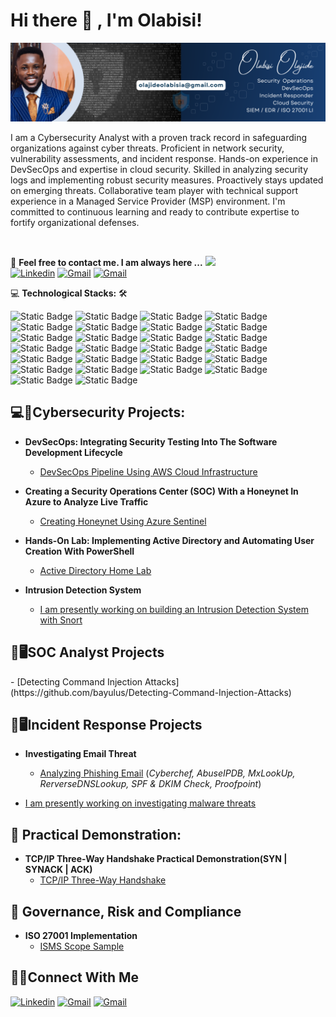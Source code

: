 <h1>Hi there 👋 , I'm Olabisi!</h1>
<img src="https://github.com/bayulus/bayulus/blob/main/gitbam.png" >

<p>I am a Cybersecurity Analyst with a proven track record in safeguarding organizations against cyber threats. Proficient in network security, vulnerability assessments, and incident response. Hands-on experience in DevSecOps and expertise in cloud security. Skilled in analyzing security logs and implementing robust security measures. Proactively stays updated on emerging threats. Collaborative team player with technical support experience in a Managed Service Provider (MSP) environment. I'm committed to continuous learning and ready to contribute expertise to fortify organizational defenses.</p>
<br>

📝 **Feel free to contact me. I am always here ...** <img src="https://media.giphy.com/media/WUlplcMpOCEmTGBtBW/giphy.gif" width="30">
<br>
[![Linkedin](https://img.shields.io/badge/Olabisi%20Olajide-blue?style=flat-square&logo=Linkedin&label=Linkedin)](https://www.linkedin.com/in/bayulus/)
[![Gmail](https://img.shields.io/badge/olajideolabisia%40gmail.com-blue?style=flat-square&logo=Gmail&label=Gmail)](mailto:olajideolabisia@gmail.com)
[![Gmail](https://img.shields.io/badge/Olabisi%20Olajide-blue?style=flat-square&logo=twitter&label=Twitter)](https://twitter.com/realbayulus)
<br>

💻 **Technological Stacks:** 🛠️

![Static Badge](https://img.shields.io/badge/Azure%20Sentinel-black?style=flat-square&logo=microsoft&labelColor=blue)
![Static Badge](https://img.shields.io/badge/Data%20Loss%20Prevention-Microsoft%20Purview-black?style=flat-square&logo=microsoft&labelColor=blue)
![Static Badge](https://img.shields.io/badge/Git-black?style=flat-square&logo=git&labelColor=silver)
![Static Badge](https://img.shields.io/badge/Python-black?style=flat-square&logo=python&labelColor=%23f6f6f6)
![Static Badge](https://img.shields.io/badge/Microsoft%20Azure-black?style=flat-square&logo=microsoftazure&labelColor=blue)
![Static Badge](https://img.shields.io/badge/AWS-black?style=flat-square&logo=amazonaws&labelColor=orange)
![Static Badge](https://img.shields.io/badge/Amazon%20EC2-black?style=flat-square&logo=amazonec2&labelColor=%23f6f6f6)
![Static Badge](https://img.shields.io/badge/Amazon%20ECS-black?style=flat-square&logo=amazonecs&labelColor=%23f6f6f6)
![Static Badge](https://img.shields.io/badge/Amazon%20EKS-black?style=flat-square&logo=amazoneks&labelColor=%23f6f6f6)
![Static Badge](https://img.shields.io/badge/Wireshark-black?style=flat-square&logo=wireshark&labelColor=blue)
![Static Badge](https://img.shields.io/badge/Virustotal-black?style=flat-square&logo=virustotal&labelColor=blue)
![Static Badge](https://img.shields.io/badge/Virtualbox-black?style=flat-square&logo=virtualbox&labelColor=blue)
![Static Badge](https://img.shields.io/badge/OWASP-black?style=flat-square&logo=owasp&labelColor=green)
![Static Badge](https://img.shields.io/badge/Kali%20Linux-black?style=flat-square&logo=kalilinux&logoColor=blue&labelColor=%23f5f5f5)
![Static Badge](https://img.shields.io/badge/Jira-black?style=flat-square&logo=jira&labelColor=blue)
![Static Badge](https://img.shields.io/badge/CrowdStrike-EDR-black?style=flat-square&labelColor=blue)
![Static Badge](https://img.shields.io/badge/Proofpoint-Email%20Protection-black?style=flat-square&labelColor=blue)
![Static Badge](https://img.shields.io/badge/CyberChef-Data%20Decoding-black?style=flat-square&labelColor=blue)
![Static Badge](https://img.shields.io/badge/SIEM-Azure%20Sentinel-black?style=flat-square&labelColor=blue)
![Static Badge](https://img.shields.io/badge/Nessus-Vulnerability%20Management-black?style=flat-square&labelColor=blue&color=red)
![Static Badge](https://img.shields.io/badge/SQL-blue?style=flat-square&labelColor=blue)
![Static Badge](https://img.shields.io/badge/KQL-blue?style=flat-square&labelColor=blue)
![Static Badge](https://img.shields.io/badge/Service%20Now-Ticketing%20System-black?style=flat-square&labelColor=blue)
![Static Badge](https://img.shields.io/badge/Threat%20Modelling-Stride-black?style=flat-square&labelColor=blue)
![Static Badge](https://img.shields.io/badge/HTML-black?style=flat-square&logo=html5&labelColor=%23f6f6f6)
![Static Badge](https://img.shields.io/badge/ISO%2027001-blue?style=flat-square&labelColor=%23f6f6f6)

<!-- Here is where my project starts from -->

<h2>💻🔐Cybersecurity Projects:</h2>

- <b>DevSecOps: Integrating Security Testing Into The Software Development Lifecycle</b>
  -  [DevSecOps Pipeline Using AWS Cloud Infrastructure](https://github.com/bayulus/devsecops-jenkins-aws)
    
-  <b>Creating a Security Operations Center (SOC) With a Honeynet In Azure to Analyze Live Traffic</b>
   - [Creating Honeynet Using Azure Sentinel](https://github.com/bayulus/azure-honeynet-livetraffic.git)
     
-  <b>Hands-On Lab: Implementing Active Directory and Automating User Creation With PowerShell </b>
   - [Active Directory Home Lab](https://github.com/bayulus/azuread.git)
     
- <b>Intrusion Detection System</b>
    - [I am presently working on building an Intrusion Detection System with Snort](here)
 
 <h2>💫🖥️SOC Analyst Projects </h2>
 - [Detecting Command Injection Attacks](https://github.com/bayulus/Detecting-Command-Injection-Attacks)

<h2>💫🖥️Incident Response Projects </h2>

-  <b>Investigating Email Threat</b>
   - [Analyzing Phishing Email](https://github.com/bayulus/email-phishing-analysis.git) (<i>Cyberchef, AbuseIPDB, MxLookUp, RerverseDNSLookup, SPF & DKIM Check, Proofpoint</i>)

- [I am presently working on investigating malware threats](here)


<h2>🔄 Practical Demonstration:</h2>

- <b>TCP/IP Three-Way Handshake Practical Demonstration(SYN | SYNACK | ACK)</b>
    - [TCP/IP Three-Way Handshake](https://github.com/bayulus/TCP-IP-Handshake)

<h2>📝 Governance, Risk and Compliance</h2>

- <b>ISO 27001 Implementation</b>
  - [ISMS Scope Sample](https://github.com/bayulus/GRC/blob/main/ISMS%20SCOPE.pdf)


<b><h2>🤳📩Connect With Me</h2></b> 
[![Linkedin](https://img.shields.io/badge/Olabisi%20Olajide-blue?style=flat-square&logo=Linkedin&label=Linkedin)](https://www.linkedin.com/in/bayulus/)
[![Gmail](https://img.shields.io/badge/olajideolabisia%40gmail.com-blue?style=flat-square&logo=Gmail&label=Gmail)](mailto:olajideolabisia@gmail.com)
[![Gmail](https://img.shields.io/badge/Olabisi%20Olajide-blue?style=flat-square&logo=twitter&label=Twitter)](https://twitter.com/realbayulus)
<br>


<!--
**Olabisi** is a ✨ _special_ ✨ repository because its `README.md` (this file) appears on your GitHub profile.

Here are some ideas to get you started:

- 🔭 I’m currently working on ...
- 🌱 I’m currently learning ...
- 👯 I’m looking to collaborate on ...
- 🤔 I’m looking for help with ...
- 💬 Ask me about ...
- 📫 How to reach me: ...
- 😄 Pronouns: ...
- ⚡ Fun fact: ...
-->

